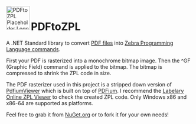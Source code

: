 <img src="https://www.nuget.org/Content/gallery/img/default-package-icon.svg" align="left" width="64" height="64" alt="PDFtoZPL Placeholder Logo">

# PDFtoZPL
A .NET Standard library to convert [PDF files](https://en.wikipedia.org/wiki/PDF) into [Zebra Programming Language commands](https://en.wikipedia.org/wiki/Zebra_(programming_language)).

First your PDF is rasterized into a monochrome bitmap image. Then the ^GF (Graphic Field) command is applied to the bitmap. The bitmap is compressed to shrink the ZPL code in size.

The PDF rasterizer used in this project is a stripped down version of [PdfiumViewer](https://github.com/pvginkel/PdfiumViewer) which is built on top of [PDFium](https://pdfium.googlesource.com/pdfium/). I recommend the [Labelary Online ZPL Viewer](http://labelary.com/viewer.html) to check the created ZPL code. Only Windows x86 and x86-64 are supported as platforms.

Feel free to grab it from [NuGet.org](https://www.nuget.org/packages/PDFtoZPL) or to fork it for your own needs!

